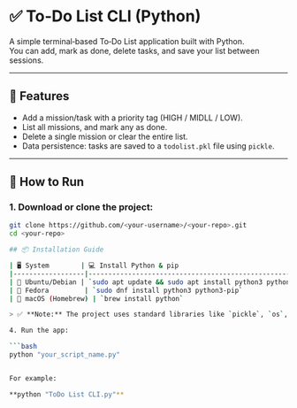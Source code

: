 # ✅ To‑Do List CLI (Python)

A simple terminal‑based To‑Do List application built with Python.  
You can add, mark as done, delete tasks, and save your list between sessions.

---

## 🧩 Features

- Add a mission/task with a priority tag (HIGH / MIDLL / LOW).  
- List all missions, and mark any as done.  
- Delete a single mission or clear the entire list.  
- Data persistence: tasks are saved to a `todolist.pkl` file using `pickle`.

---

## 🚀 How to Run

### 1. Download or clone the project:

```bash
git clone https://github.com/<your‑username>/<your‑repo>.git
cd <your‑repo>

## 📦 Installation Guide

| 🖥️ System        | 💻 Install Python & pip                              | 📚 Install Dependencies             |
|------------------|------------------------------------------------------|-------------------------------------|
| 🐧 Ubuntu/Debian | `sudo apt update && sudo apt install python3 python3-pip` | `pip3 install rich`                |
| 🧢 Fedora         | `sudo dnf install python3 python3-pip`                   | `pip3 install rich`                |
| 🍎 macOS (Homebrew) | `brew install python`                                 | `pip3 install rich`                |

> ✅ **Note:** The project uses standard libraries like `pickle`, `os`, and `shutil`, so no extra installation is needed for those.

4. Run the app:

```bash
python "your_script_name.py"


For example:

**python "ToDo List CLI.py"**

